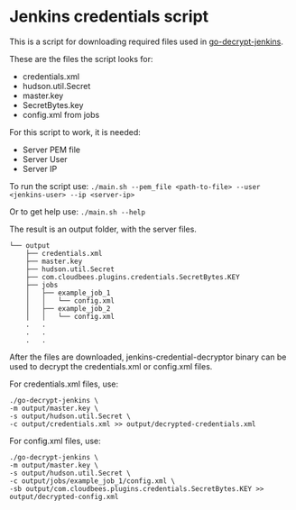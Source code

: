 # Jenkins credentials script

This is a script for downloading required files used in [go-decrypt-jenkins](https://github.com/thesubtlety/go-decrypt-jenkins).

These are the files the script looks for:
- credentials.xml
- hudson.util.Secret
- master.key
- SecretBytes.key
- config.xml from jobs

For this script to work, it is needed:
- Server PEM file
- Server User
- Server IP

To run the script use:
`./main.sh --pem_file <path-to-file> --user <jenkins-user> --ip <server-ip>`

Or to get help use: 
`./main.sh --help`

The result is an output folder, with the server files.
```
└── output
    ├── credentials.xml
    ├── master.key
    ├── hudson.util.Secret
    ├── com.cloudbees.plugins.credentials.SecretBytes.KEY
    ├── jobs
    │   ├── example_job_1
    │   │   └── config.xml
    │   ├── example_job_2
    │   │   └── config.xml
    .   .
    .   .
    .   .
```
After the files are downloaded, jenkins-credential-decryptor binary can be used to decrypt the credentials.xml or config.xml files.

For credentials.xml files, use:
```
./go-decrypt-jenkins \
-m output/master.key \
-s output/hudson.util.Secret \
-c output/credentials.xml >> output/decrypted-credentials.xml
```
For config.xml files, use: 
```
./go-decrypt-jenkins \
-m output/master.key \
-s output/hudson.util.Secret \
-c output/jobs/example_job_1/config.xml \
-sb output/com.cloudbees.plugins.credentials.SecretBytes.KEY >> output/decrypted-config.xml
```
